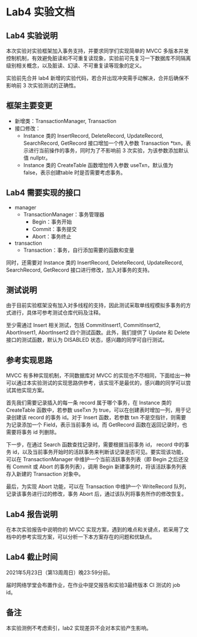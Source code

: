 # Lab4 实验文档

## Lab4 实验说明

本次实验对实验框架加入事务支持，并要求同学们实现简单的 MVCC 多版本并发控制机制，有效避免脏读和不可重复读现象，实验前可先复习一下数据库不同隔离级别相关概念，以及脏读、幻读、不可重复读等现象的定义。

实验前先合并 lab4 新增的实验代码，若合并出现冲突需手动解决，合并后确保不影响前 3 次实验测试的正确性。

## 框架主要变更

- 新增类：TransactionManager, Transaction
- 接口修改：
  - Instance 类的 InsertRecord, DeleteRecord, UpdateRecord, SearchRecord, GetRecord 接口增加一个传入参数 Transaction *txn，表示进行当前操作的事务，同时为了不影响前 3 次实验，为该参数添加默认值 nullptr。
  - Instance 类的 CreateTable 函数增加传入参数 useTxn，默认值为 false，表示创建table 时是否需要考虑事务。

## Lab4 需要实现的接口

- manager
  - TransactionManager：事务管理器
    - Begin：事务开始
    - Commit：事务提交
    - Abort：事务终止
- transaction
  - Transaction：事务，自行添加需要的函数和变量

同时，还需要对 Instance 类的 InsertRecord, DeleteRecord, UpdateRecord, SearchRecord, GetRecord 接口进行修改，加入对事务的支持。

## 测试说明

由于目前实验框架没有加入对多线程的支持，因此测试采取单线程模拟多事务的方式进行，具体可参考测试仓库代码及注释。

至少需通过 Insert 相关测试，包括 CommitInsert1, CommitInsert2, AbortInsert1, AbortInsert2 四个测试函数。此外，我们提供了 Update 和 Delete 接口的测试函数，默认为 DISABLED 状态，感兴趣的同学可自行测试。

## 参考实现思路

MVCC 有多种实现机制，不同数据库对 MVCC 的实现也不尽相同，下面给出一种可以通过本实验测试的实现思路供参考，该实现不是最优的，感兴趣的同学可以尝试其他实现方案。

首先我们需要记录插入的每一条 record 属于哪个事务，在 Instance 类的 CreateTable 函数中，若参数 useTxn 为 true，可以在创建表时增加一列，用于记录创建该 record 的事务 id。对于 Insert 函数，若参数 txn 不是空指针，则需要为记录添加一个 Field，表示当前事务 id。而 GetRecord 函数在返回记录时，也需要将事务 id 列删除。

下一步，在通过 Search 函数查找记录时，需要根据当前事务 id， record 中的事务 id，以及当前事务开始时的活跃事务来判断该记录是否可见。要实现该功能，可以在 TransactionManager 中维护一个当前活跃事务列表（即 Begin 之后还没有 Commit 或 Abort 的事务列表），调用 Begin 新建事务时，将该活跃事务列表存入新建的 Transaction 对象中。

最后，为实现 Abort 功能，可以在 Transaction 中维护一个 WriteRecord 队列，记录该事务进行过的修改，事务 Abort 后，通过该队列将事务所作的修改恢复。

## Lab4 报告说明

在本次实验报告中说明你的 MVCC 实现方案，遇到的难点和关键点，若采用了文档中的参考实现方案，可以分析一下本方案存在的问题和优缺点。

## Lab4 截止时间

2021年5月23日（第13周周日）晚23:59分前。

届时网络学堂会布置作业，在作业中提交报告和实验3最终版本 CI 测试的 job id。

## 备注

本实验测例不考虑索引，lab2 实现差异不会对本实验产生影响。

